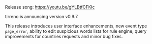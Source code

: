 Release song: https://youtu.be/gYLBtfCFKIc

tirreno is announcing version v0.9.7.

This release introduces user interface enhancements, new event type `page_error`,
ability to edit suspicious words lists for rule engine, query improvements for
countries requests and minor bug fixes.
